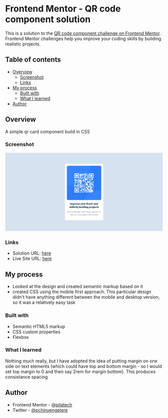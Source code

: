 # Frontend Mentor - QR code component solution

This is a solution to the [QR code component challenge on Frontend Mentor](https://www.frontendmentor.io/challenges/qr-code-component-iux_sIO_H). Frontend Mentor challenges help you improve your coding skills by building realistic projects. 

## Table of contents

- [Overview](#overview)
  - [Screenshot](#screenshot)
  - [Links](#links)
- [My process](#my-process)
  - [Built with](#built-with)
  - [What I learned](#what-i-learned)
- [Author](#author)


## Overview

 A simple qr card component build in CSS
 
### Screenshot

![](./screenshot.png)

### Links

- Solution URL: [here](https://github.com/pilatech/qr-code-component)
- Live Site URL: [here](https://qr-component-by-pilate.netlify.app/)

## My process
 - Looked at the design and created semantic markup based on it
 - created CSS using the mobile first approach. This particular design didn't have anything different between the mobile and desktop version, so it was a relatively easy task

### Built with

- Semantic HTML5 markup
- CSS custom properties
- Flexbox

### What I learned

Nothing much really, but I have adopted the idea of putting margin on one side on text elements (which could have top and bottom margin - so I would set top margin to 0 and then say 2rem for margin bottom). This produces consistance spacing

## Author

- Frontend Mentor - [@pilatech](https://www.frontendmentor.io/profile/pilatech)
- Twitter - [@pchinyengetere](https://www.twitter.com/pchinyengetere)

